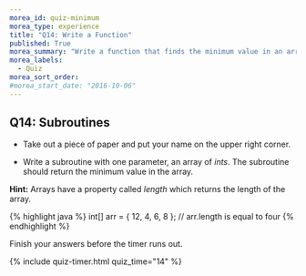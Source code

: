 ```yaml
---
morea_id: quiz-minimum
morea_type: experience
title: "Q14: Write a Function"
published: True
morea_summary: "Write a function that finds the minimum value in an array."
morea_labels:
  - Quiz
morea_sort_order:
#morea_start_date: "2016-10-06"
---
```


## Q14: Subroutines

* Take out a piece of paper and put your name on the upper right corner.

* Write a subroutine with one parameter, an array of *ints*. The subroutine should return the minimum value in the array.

**Hint:** Arrays have a property called *length* which returns the length of the array.

{% highlight java %}
int[] arr = { 12, 4, 6, 8 };  // arr.length is equal to four
{% endhighlight %}

Finish your answers before the timer runs out.

{% include quiz-timer.html quiz_time="14" %}

